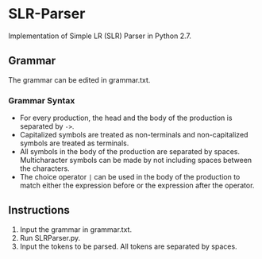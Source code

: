 # SLR-Parser
Implementation of Simple LR (SLR) Parser in Python 2.7.

## Grammar
The grammar can be edited in grammar.txt.

### Grammar Syntax
* For every production, the head and the body of the production is separated by ```->```.
* Capitalized symbols are treated as non-terminals and non-capitalized symbols are treated as terminals.
* All symbols in the body of the production are separated by spaces. Multicharacter symbols can be made by not including spaces between the characters.
* The choice operator ```|``` can be used in the body of the production to match either the expression before or the expression after the operator.

## Instructions
1. Input the grammar in grammar.txt.
2. Run SLRParser.py.
3. Input the tokens to be parsed. All tokens are separated by spaces.
